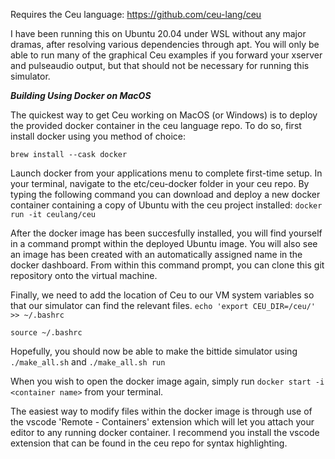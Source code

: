 Requires the Ceu language: https://github.com/ceu-lang/ceu

I have been running this on Ubuntu 20.04 under WSL without any major dramas, after resolving various dependencies through apt. You will only be able to run many of the graphical Ceu examples if you forward your xserver and pulseaudio output, but that should not be necessary for running this simulator.

***Building Using Docker on MacOS***

The quickest way to get Ceu working on MacOS (or Windows) is to deploy the provided docker container in the ceu language repo. To do so, first install docker using you method of choice:

`brew install --cask docker`

Launch docker from your applications menu to complete first-time setup. In your terminal, navigate to the etc/ceu-docker folder in your ceu repo.
By typing the following command you can download and deploy a new docker container containing a copy of Ubuntu with the ceu project installed:
`docker run -it ceulang/ceu`

After the docker image has been succesfully installed, you will find yourself in a command prompt within the deployed Ubuntu image. You will also see an image has been created with an automatically assigned name in the docker dashboard. From within this command prompt, you can clone this git repository onto the virtual machine.

Finally, we need to add the location of Ceu to our VM system variables so that our simulator can find the relevant files.
`echo 'export CEU_DIR=/ceu/' >> ~/.bashrc`

`source ~/.bashrc`

Hopefully, you should now be able to make the bittide simulator using `./make_all.sh` and `./make_all.sh run`

When you wish to open the docker image again, simply run `docker start -i <container name>` from your terminal.

The easiest way to modify files within the docker image is through use of the vscode 'Remote - Containers' extension which will let you attach your editor to any running docker container. I recommend you install the vscode extension that can be found in the ceu repo for syntax highlighting. 


